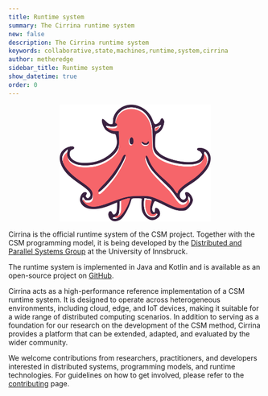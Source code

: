 ```yaml
---
title: Runtime system
summary: The Cirrina runtime system
new: false
description: The Cirrina runtime system
keywords: collaborative,state,machines,runtime,system,cirrina
author: metheredge
sidebar_title: Runtime system
show_datetime: true
order: 0
---
```


<center>
    <img src="../../assets/cirrina/cirrina.svg" width="300px" />
</center>

Cirrina is the official runtime system of the CSM project. Together with the CSM programming model, it is 
being developed by the [Distributed and Parallel Systems Group](https://dps.uibk.ac.at/) at the University of 
Innsbruck.  

The runtime system is implemented in Java and Kotlin and is available as an open-source project on 
[GitHub](https://github.com/CollaborativeStateMachines/Cirrina).  

Cirrina acts as a high-performance reference implementation of a CSM runtime system. It is designed to operate
across heterogeneous environments, including cloud, edge, and IoT devices, making it suitable for a wide range
of distributed computing scenarios. In addition to serving as a foundation for our research on the development
of the CSM method, Cirrina provides a platform that can be extended, adapted, and evaluated by the wider 
community.  

We welcome contributions from researchers, practitioners, and developers interested in distributed systems, 
programming models, and runtime technologies. For guidelines on how to get involved, please refer to the 
[contributing](contributing.md) page.  
